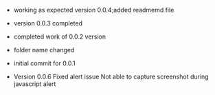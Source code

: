 - working as expected version 0.0.4;added readmemd file
- version  0.0.3 completed
- completed work of 0.0.2 version
- folder name changed
- initial commit for 0.0.1

-  Version  0.0.6
       Fixed alert issue Not able to capture screenshot during javascript alert
